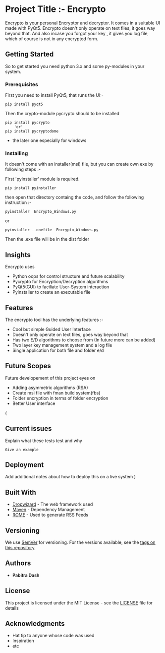 # Project Title :- Encrypto

Encrypto is your personal Encryptor and decryptor. It comes in a suitable UI made with PyQt5. Encrypto doesn't only operate on text files, it goes way beyond that. And also incase you forgot your key , it gives you log file, which of course is not in any encrypted form.   

## Getting Started
So to get started you need python 3.x and some py-modules in your system.

### Prerequisites

First you need to install PyQt5, that runs the UI:-

```
pip install pyqt5
```
Then the crypto-module pycrypto should to be installed
```
pip install pycrypto
    'or'
pip install pycryptodome
```
* the later one especially for windows 

### Installing

It doesn't come with an installer(msi) file, but you can create own exe by following steps :-

First 'pyinstaller' module is required.

```
pip install pyinstaller
```

then open that directory containg the code, and follow the following instruction :- 

```
pyinstaller  Encrypto_Windows.py
```
or
```
pyinstaller --onefile  Encrypto_Windows.py
```
Then the .exe file will be in the dist folder

## Insights
Encrypto uses
* Python oops for control structure and future scalability
* Pycrypto for Encryption/Decryption algorithms
* PyQt5(GUI) to faciliate User-System interaction
* Pyinstaller to create an executable file

## Features

The encrypto tool has the underlying features :-
* Cool but simple Guided User Interface
* Doesn't only operate on text files, goes way beyond that
* Has two E/D algorithms to choose from (In future more can be added)
* Two layer key management system and a log file
* Single application for both file and folder e/d

## Future Scopes
Future developement of this project eyes on
* Adding asymmetric algorithms (RSA)
* Create msi file with fman build system(fbs)
* Folder encryption in terms of folder encryption
* Better User interface

[comment]: <>
(
## Current issues

Explain what these tests test and why

```
Give an example
```

## Deployment

Add additional notes about how to deploy this on a live system
)

## Built With

* [Dropwizard](http://www.dropwizard.io/1.0.2/docs/) - The web framework used
* [Maven](https://maven.apache.org/) - Dependency Management
* [ROME](https://rometools.github.io/rome/) - Used to generate RSS Feeds



## Versioning

We use [SemVer](http://semver.org/) for versioning. For the versions available, see the [tags on this repository](https://github.com/your/project/tags). 

## Authors

* **Pabitra Dash**  



## License

This project is licensed under the MIT License - see the [LICENSE](LICENSE.md) file for details

## Acknowledgments

* Hat tip to anyone whose code was used
* Inspiration
* etc
